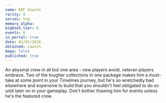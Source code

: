 ```yaml
---
name: KDF Gowron
rarity: 4
series: tng
memory_alpha:
bigbook_tier: 6
events: 0
in_portal: true
date: 01/01/2016
obtained: Launch
mega: false
published: true
---
```


An abysmal crew in all but one area - new players avoid, veteran players embrace. Two of the tougher collections in one package makes him a must-take at some point in your Timelines journey, but he's so wretchedly bad elsewhere and expensive to build that you shouldn't feel obligated to do so until later on in your gameplay. Don't bother thawing him for events unless he's the featured crew.
